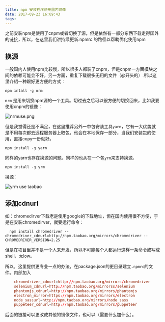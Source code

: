 ```yaml
---
title: npm 安装程序使用国内镜像
date: 2017-09-23 16:09:43
tags:
---
```


之前安装npm是使用了cnpm或者切换了源，但是依然有一部分东西下载走得国外的链接，所以，在这里我们讲持续更新.npmrc 的路径以帮助优化使用npm

## 换源

一般国内人使用npm比较慢，所以很多人都装了cnpm，但是cnpm一方面模块之间的依赖可能会不好，另一方面，重复下载很多无用的文件（@开头的）:所以这里介绍一种跟好更方便的方式：

```npm intall -g nrm```

`nrm` 是用来切换npm源的一个工具。切过去之后可以很方便的切换回来，比如我要使用cnpm的镜像：

![nrmuse.png](./npm%E5%AE%89%E8%A3%85%E7%A8%8B%E5%BA%8F%E4%BD%BF%E7%94%A8%E5%9B%BD%E5%86%85%E9%95%9C%E5%83%8F/nrmuse.png)


但是我觉得还是不满足，在这里推荐另外一中包安装工具`yarn`，它有一大优势就是不用每次都去远程服务器上取包，他会在本地保存一部分，当我们安装包的使用，直接copy一份就好。

    npm install -g yarn

同样的yarn也存在换源的问题。同样的也从在一个包`yrm`来支持换源。

    npm install -g yrm

换源：

![yrm use taobao](./npm安装程序使用国内镜像/yrmuse.png)


## 添加cdnurl

如：chromedirver下载老是使用google的下载地址，但在国内使用很不方便，于是在安装chromedirver，就要运行命令：

      npm install chromedriver --chromedriver_cdnurl=http://npm.taobao.org/mirrors/chromedriver --CHROMEDRIVER_VERSION=2.25
  
但是在项目里并不是一个人来开发，所以不可能每个人都运行这样一条命令或写成shell，太low。

所以，这里提供更专业一点的办法，在package.json的更目录建立`.npmrc`的文件。内部加入

```conf    
    chromedriver_cdnurl=http://npm.taobao.org/mirrors/chromedriver
    selenium_cdnurl=http://npm.taobao.org/mirrorss/selenium
    phantomjs_cdnurl=http://npm.taobao.org/mirrors/phantomjs
    electron_mirror=https://npm.taobao.org/mirrors/electron
    node_sassurl=http://npm.taobao.org/mirrors/node_sass
    puppeteer_cdnurl=http://npm.taobao.org/mirrors/puppeteer
```
后面的链接可以更改成其他的镜像文件，也可以（需要什么加什么）。
